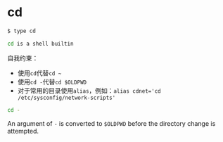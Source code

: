 # cd

```bash
$ type cd

cd is a shell builtin
```

自我约束：

- 使用`cd`代替`cd ~`
- 使用`cd -`代替`cd $OLDPWD`
- 对于常用的目录使用`alias`，例如：`alias cdnet='cd /etc/sysconfig/network-scripts'`


```bash
cd -
```

An argument of `-` is converted to `$OLDPWD` before the directory change is attempted.